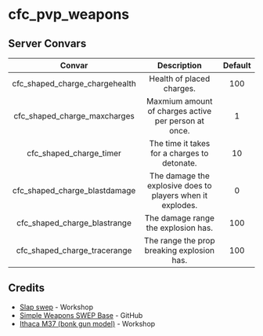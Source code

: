 # cfc_pvp_weapons

## Server Convars

| Convar | Description | Default |
| :---: | :---: | :---: |
| cfc_shaped_charge_chargehealth | Health of placed charges. | 100 |
| cfc_shaped_charge_maxcharges | Maxmium amount of charges active per person at once. | 1 |
| cfc_shaped_charge_timer | The time it takes for a charges to detonate. | 10 |
| cfc_shaped_charge_blastdamage | The damage the explosive does to players when it explodes. | 0 |
| cfc_shaped_charge_blastrange | The damage range the explosion has. | 100 |
| cfc_shaped_charge_tracerange | The range the prop breaking explosion has. | 100 |

## Credits

- [Slap swep](https://steamcommunity.com/sharedfiles/filedetails/?id=1052253533) - Workshop
- [Simple Weapons SWEP Base](https://github.com/TankNut/simple-weapons) - GitHub
- [Ithaca M37 (bonk gun model)](https://steamcommunity.com/sharedfiles/filedetails/?id=128091208) - Workshop
